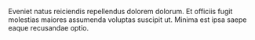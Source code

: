 Eveniet natus reiciendis repellendus dolorem dolorum. Et officiis fugit molestias maiores assumenda voluptas suscipit ut. Minima est ipsa saepe eaque recusandae optio.